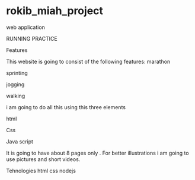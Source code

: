 # rokib_miah_project
web application

RUNNING PRACTICE 

Features

This website is going to consist of the following features:
marathon

sprinting

jogging

walking

i am going to do all this using this three elements 

html

Css

Java script 


It is going to have about 8 pages only .
For better illustrations i am going to use pictures and short videos.


Tehnologies
html
css
nodejs


